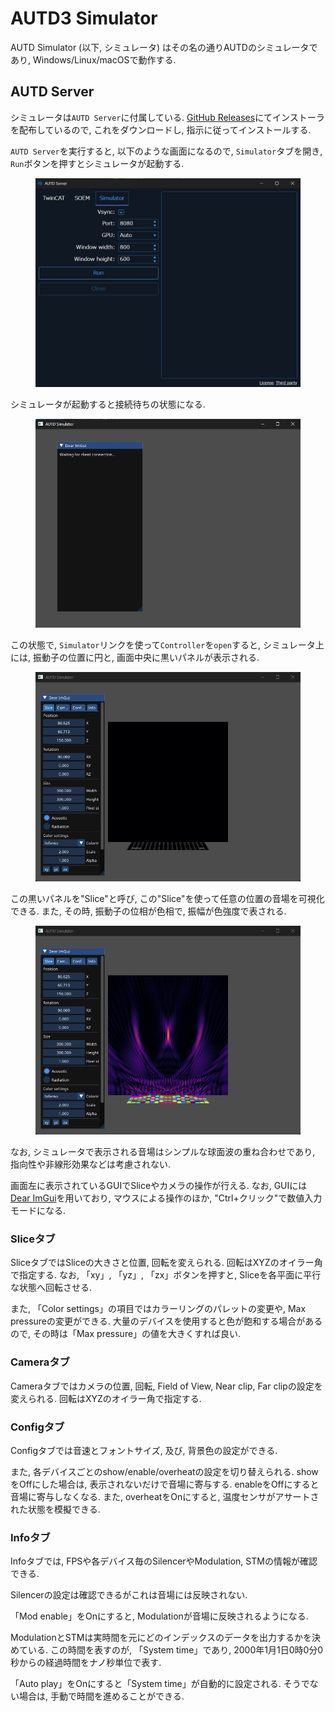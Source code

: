 # AUTD3 Simulator

AUTD Simulator (以下, シミュレータ) はその名の通りAUTDのシミュレータであり, Windows/Linux/macOSで動作する.

## AUTD Server

シミュレータは`AUTD Server`に付属している.
[GitHub Releases](https://github.com/shinolab/autd3-server/releases)にてインストーラを配布しているので, これをダウンロードし, 指示に従ってインストールする.

`AUTD Server`を実行すると, 以下のような画面になるので, `Simulator`タブを開き, `Run`ボタンを押すとシミュレータが起動する.

<figure>
  <img src="../../fig/Users_Manual/autdserver_simulator.jpg"/>
</figure>

シミュレータが起動すると接続待ちの状態になる.

<figure>
  <img src="../../fig/sim_waiting.jpg"/>
</figure>

この状態で, `Simulator`リンクを使って`Controller`を`open`すると, シミュレータ上には, 振動子の位置に円と, 画面中央に黒いパネルが表示される.

<figure>
  <img src="../../fig/sim_init.jpg"/>
</figure>

この黒いパネルを"Slice"と呼び, この"Slice"を使って任意の位置の音場を可視化できる.
また, その時, 振動子の位相が色相で, 振幅が色強度で表される.

<figure>
  <img src="../../fig/sim_focus.jpg"/>
</figure>

なお, シミュレータで表示される音場はシンプルな球面波の重ね合わせであり, 指向性や非線形効果などは考慮されない.

画面左に表示されているGUIでSliceやカメラの操作が行える.
なお, GUIには[Dear ImGui](https://github.com/ocornut/imgui)を用いており, マウスによる操作のほか, "Ctrl+クリック"で数値入力モードになる.

### Sliceタブ

SliceタブではSliceの大きさと位置, 回転を変えられる.
回転はXYZのオイラー角で指定する.
なお, 「xy」, 「yz」, 「zx」ボタンを押すと, Sliceを各平面に平行な状態へ回転させる.

また, 「Color settings」の項目ではカラーリングのパレットの変更や, Max pressureの変更ができる.
大量のデバイスを使用すると色が飽和する場合があるので, その時は「Max pressure」の値を大きくすれば良い.

### Cameraタブ

Cameraタブではカメラの位置, 回転, Field of View, Near clip, Far clipの設定を変えられる.
回転はXYZのオイラー角で指定する.

### Configタブ

Configタブでは音速とフォントサイズ, 及び, 背景色の設定ができる.

また, 各デバイスごとのshow/enable/overheatの設定を切り替えられる.
showをOffにした場合は, 表示されないだけで音場に寄与する.
enableをOffにすると音場に寄与しなくなる.
また, overheatをOnにすると, 温度センサがアサートされた状態を模擬できる.

### Infoタブ

Infoタブでは, FPSや各デバイス毎のSilencerやModulation, STMの情報が確認できる.

Silencerの設定は確認できるがこれは音場には反映されない.

「Mod enable」をOnにすると, Modulationが音場に反映されるようになる.

ModulationとSTMは実時間を元にどのインデックスのデータを出力するかを決めている.
この時間を表すのが, 「System time」であり, 2000年1月1日0時0分0秒からの経過時間をナノ秒単位で表す.

「Auto play」をOnにすると「System time」が自動的に設定される.
そうでない場合は, 手動で時間を進めることができる.
